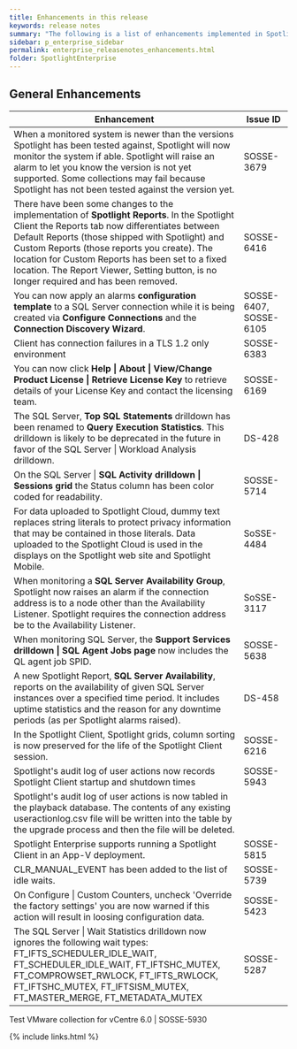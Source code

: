 ```yaml
---
title: Enhancements in this release
keywords: release notes
summary: "The following is a list of enhancements implemented in Spotlight Enterprise 12.0"
sidebar: p_enterprise_sidebar
permalink: enterprise_releasenotes_enhancements.html
folder: SpotlightEnterprise
---
```


## General Enhancements

Enhancement | Issue ID
------------|---------
When a monitored system is newer than the versions Spotlight has been tested against, Spotlight will now monitor the system if able. Spotlight will raise an alarm to let you know the version is not yet supported. Some collections may fail because Spotlight has not been tested against the version yet. | SOSSE-3679
There have been some changes to the implementation of **Spotlight Reports**. In the Spotlight Client the Reports tab now differentiates between Default Reports (those shipped with Spotlight) and Custom Reports (those reports you create). The location for Custom Reports has been set to a fixed location. The Report Viewer, Setting button, is no longer required and has been removed. | SOSSE-6416
You can now apply an alarms **configuration template** to a SQL Server connection while it is being created via **Configure Connections** and the **Connection Discovery Wizard**. | SOSSE-6407, SOSSE-6105
Client has connection failures in a TLS 1.2 only environment | SOSSE-6383
You can now click **Help \| About \| View/Change Product License \| Retrieve License Key** to retrieve details of your License Key and contact the licensing team. | SOSSE-6169
The SQL Server, **Top SQL Statements** drilldown has been renamed to **Query Execution Statistics**. This drilldown is likely to be deprecated in the future in favor of the SQL Server \| Workload Analysis drilldown. | DS-428
On the SQL Server \| **SQL Activity drilldown \| Sessions grid** the Status column has been color coded for readability. | SOSSE-5714
For data uploaded to Spotlight Cloud, dummy text replaces string literals to protect privacy information that may be contained in those literals. Data uploaded to the Spotlight Cloud is used in the displays on the Spotlight web site and Spotlight Mobile. | SoSSE-4484
When monitoring a **SQL Server Availability Group**, Spotlight now raises an alarm if the connection address is to a node other than the Availability Listener. Spotlight requires the connection address be to the Availability Listener. | SoSSE-3117
When monitoring SQL Server, the **Support Services drilldown \| SQL Agent Jobs page** now includes the QL agent job SPID. | SOSSE-5638
A new Spotlight Report, **SQL Server Availability**, reports on the availability of given SQL Server instances over a specified time period. It includes uptime statistics and the reason for any downtime periods (as per Spotlight alarms raised). | DS-458
In the Spotlight Client, Spotlight grids, column sorting is now preserved for the life of the Spotlight Client session. | SOSSE-6216
Spotlight's audit log of user actions now records Spotlight Client startup and shutdown times | SOSSE-5943
Spotlight's audit log of user actions is now tabled in the playback database. The contents of any existing useractionlog.csv file will be written into the table by the upgrade process and then the file will be deleted. |
Spotlight Enterprise supports running a Spotlight Client in an App-V deployment. | SOSSE-5815
CLR_MANUAL_EVENT has been added to the list of idle waits. | SOSSE-5739
On Configure \| Custom Counters, uncheck 'Override the factory settings' you are now warned if this action will result in loosing configuration data.  | SOSSE-5423
The SQL Server \| Wait Statistics drilldown now ignores the following wait types: FT_IFTS_SCHEDULER_IDLE_WAIT, FT_SCHEDULER_IDLE_WAIT, FT_IFTSHC_MUTEX, FT_COMPROWSET_RWLOCK, FT_IFTS_RWLOCK, FT_IFTSHC_MUTEX, FT_IFTSISM_MUTEX, FT_MASTER_MERGE, FT_METADATA_MUTEX | SOSSE-5287



Test VMware collection for vCentre 6.0 | SOSSE-5930





{% include links.html %}
